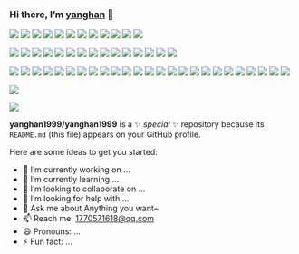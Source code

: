 ### Hi there, I’m [yanghan](https://github.com/yanghan1999) 👋

[![](https://img.shields.io/badge/Windows-10-blue?logo=windows&logoColor=white&textColor=000000)](https://www.microsoft.com/windows/get-windows-10)
[![](https://img.shields.io/badge/Linux-Ubuntu-blue?logo=ubuntu&logoColor=white)](https://ubuntu.com/)
[![](https://img.shields.io/badge/Linux-Centos-blue?logo=centos&logoColor=white)](https://www.centos.org/)
[![](https://img.shields.io/badge/MacOS-BigSur-blue?logo=apple&logoColor=white)](https://www.apple.com/)
[![](https://img.shields.io/badge/IDE-Visual%20Studio%20Code-blue?logo=visual-studio-code&logoColor=white)](https://code.visualstudio.com/)
[![](https://img.shields.io/badge/Intellij-Idea-blue?logo=Intellij-Idea&logoColor=white)](https://www.jetbrains.com/idea/)
[![](https://img.shields.io/badge/IDE-Goland-blue?logo=Google-Calendar&logoColor=white)](https://www.jetbrains.com/go/)
[![](https://img.shields.io/badge/IDE-PyCharm-blue?logo=PyCharm&logoColor=white)](https://www.jetbrains.com/pycharm/)
[![](https://img.shields.io/badge/IDE-Clion-blue?logo=Clion&logoColor=white)](https://www.jetbrains.com/clion/)
[![](https://img.shields.io/badge/IDE-WebStorm-blue?logo=WebStorm&logoColor=white)](https://www.jetbrains.com/webstorm/)
[![](https://img.shields.io/badge/Andriod-Studio-blue?logo=android&logoColor=white)](https://developer.android.com/studio/)
[![](https://img.shields.io/badge/Linux-Vim-blue?logo=vim&logoColor=white)](https://www.vim.org/)

[![](https://img.shields.io/badge/-Java-007396?logo=java&logoColor=white)](https://www.java.com/)
[![](https://img.shields.io/badge/-Go-00ADD8?logo=go&logoColor=white)](https://golang.org/)
[![](https://img.shields.io/badge/-C++-00599C?logo=c%2B%2B&logoColor=white)](https://www.cplusplus.com/)
[![](https://img.shields.io/badge/-Rust-000000?logo=rust&logoColor=white)](https://www.rust-lang.org/)
[![](https://img.shields.io/badge/-Python-3776AB?logo=python&logoColor=white)](https://www.python.org/)
[![](https://img.shields.io/badge/-Scala-DC322F?logo=scala&logoColor=white)](https://www.scala-lang.org/)
[![](https://img.shields.io/badge/-JavaScript-F7DF1E?logo=javascript&logoColor=white)](https://www.ecma-international.org/)
[![](https://img.shields.io/badge/-HTML5-E34F26?logo=html5&logoColor=white)](https://html.spec.whatwg.org/)
[![](https://img.shields.io/badge/-CSS3-1572B6?logo=css3&logoColor=white)](https://www.w3.org/Style/CSS/)
[![](https://img.shields.io/badge/-Less-1D365D?logo=less&logoColor=white)](https://lesscss.org/)
[![](https://img.shields.io/badge/-TypeScript-3178C6?logo=TypeScript&logoColor=white)](https://www.typescriptlang.org/)
[![](https://img.shields.io/badge/-Kotlin-0095D5?logo=kotlin&logoColor=white)](https://kotlinlang.org/)
[![](https://img.shields.io/badge/-Dart-0175C2?logo=dart&logoColor=white)](https://dart.dev/)
[![](https://img.shields.io/badge/-Lua-2C2D72?logo=lua&logoColor=white)](https://www.lua.org/)
[![](https://img.shields.io/badge/-PowerShell-5391FE?logo=powershell&logoColor=white)](https://www.shell.com/)

[![](https://img.shields.io/badge/-Spring-6DB33F?logo=spring&logoColor=white)](https://spring.io/projects/spring-framework/)
[![](https://img.shields.io/badge/-Docker-2496ED?logo=docker&logoColor=white)](https://www.docker.com/)
[![](https://img.shields.io/badge/-MySQL-4479A1?logo=mysql&logoColor=white)](https://www.mysql.com/)
[![](https://img.shields.io/badge/-NPM-CB3837?logo=npm&logoColor=white)](https://npmjs.com/)
[![](https://img.shields.io/badge/-Git-F05032?logo=git&logoColor=white)](https://git-scm.com/)
[![](https://img.shields.io/badge/-Vue.js-4FC08D?logo=vue.js&logoColor=white)](https://vuejs.org/)
[![](https://img.shields.io/badge/-React-61DAFB?logo=React&logoColor=white)](https://reactjs.org/)
[![](https://img.shields.io/badge/-Electron-47848F?logo=electron&logoColor=white)](https://www.electronjs.org/)
[![](https://img.shields.io/badge/-Node.js-339933?logo=Node.js&logoColor=white)](https://nodejs.org/)
[![](https://img.shields.io/badge/-Nginx-009639?logo=nginx&logoColor=white)](https://nginx.org/)
[![](https://img.shields.io/badge/-Kubernetes-326CE5?logo=kubernetes&logoColor=white)](https://kubernetes.io/)
[![](https://img.shields.io/badge/-ElasticSearch-005571?logo=elasticsearch&logoColor=white)](https://www.elastic.co/)
[![](https://img.shields.io/badge/-Redis-DC382D?logo=redis&logoColor=white)](https://redis.io/)
[![](https://img.shields.io/badge/-Flutter-02569B?logo=flutter&logoColor=white)](https://flutter.dev/)
[![](https://img.shields.io/badge/-Gradle-02303A?logo=gradle&logoColor=white)](https://gradle.org/)
[![](https://img.shields.io/badge/-RabbitMQ-FF6600?logo=rabbitmq&logoColor=white)](https://www.rabbitmq.com/)
[![](https://img.shields.io/badge/-Yarn-2C8EBB?logo=yarn&logoColor=white)](https://yarnpkg.com/)
[![](https://img.shields.io/badge/-Webpack-8DD6F9?logo=webpack&logoColor=white)](https://webpack.js.org/)
[![](https://img.shields.io/badge/-MongoDB-47A248?logo=mongodb&logoColor=white)](https://www.mongodb.com/)
[![](https://img.shields.io/badge/-Bootstrap-7952B3?logo=bootstrap&logoColor=white)](https://getbootstrap.com/)
[![](https://img.shields.io/badge/-jQuery-0769AD?logo=jquery&logoColor=white)](https://jquery.com/)
[![](https://img.shields.io/badge/-Tensorflow-FF6F00?logo=tensorflow&logoColor=white)](https://www.tensorflow.org/)
[![](https://img.shields.io/badge/-Keras-D00000?logo=keras&logoColor=white)](https://keras.io/)
[![](https://img.shields.io/badge/-PyTorch-EE4C2C?logo=pytorch&logoColor=white)](https://pytorch.org/)
[![](https://img.shields.io/badge/-Markdown-000000?logo=markdown&logoColor=white)](https://daringfireball.net/projects/markdown/)

[![](https://github-readme-stats.vercel.app/api?username=yanghan1999&title_color=ff69b4&text_color=718096&bg_color=ffffff00&icon_color=87ceeb&show_icons=true)](https://github.com/yanghan1999)

[![](https://github-readme-stats.vercel.app/api/top-langs/?username=yanghan1999&title_color=ff69b4&text_color=718096&icon_color=87ceeb&bg_color=ffffff00)](https://github.com/yanghan1999)

**yanghan1999/yanghan1999** is a ✨ _special_ ✨ repository because its `README.md` (this file) appears on your GitHub profile.

Here are some ideas to get you started:

- 🔭 I’m currently working on ...
- 🌱 I’m currently learning ...
- 👯 I’m looking to collaborate on ...
- 🤔 I’m looking for help with ...
- 💬 Ask me about Anything you want~
- 📫 Reach me: 1770571618@qq.com
- 😄 Pronouns: ...
- ⚡ Fun fact: ...
